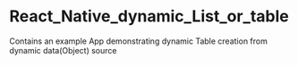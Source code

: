 # React_Native_dynamic_List_or_table
Contains an example App demonstrating dynamic Table creation from dynamic data(Object) source
